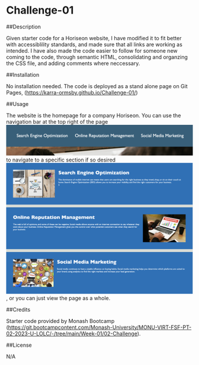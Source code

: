 # Challenge-01

##Description

Given starter code for a Horiseon website, I have modified it to fit better with accessiblility standards, and made sure that all links are working as intended. I have also made the code easier to follow for someone new coming to the code, through semantic HTML, consolidating and organzing the CSS file, and adding comments where neccessary.

##Installation

No installation needed. The code is deployed as a stand alone page on Git Pages, (https://karra-ormsby.github.io/Challenge-01/)

##Usage

The website is the homepage for a company Horiseon. You can use the navigation bar at the top right of the page ![image of the navigation bar](./assets/images/Nav%20bar.png) to navigate to a specific section if so desired ![where the navigation bar links to](./assets/images/What%20the%20Nav%20bar%20links%20to.png), or you can just view the page as a whole. 

##Credits

Starter code provided by Monash Bootcamp (https://git.bootcampcontent.com/Monash-University/MONU-VIRT-FSF-PT-02-2023-U-LOLC/-/tree/main/Week-01/02-Challenge).

##License

N/A
